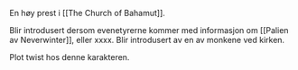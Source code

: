 En høy prest i [[The Church of Bahamut]].

Blir introdusert dersom evenetyrerne kommer med informasjon om [[Palien av Neverwinter]], eller xxxx. Blir introdusert av en av monkene ved kirken.
















Plot twist hos denne karakteren.